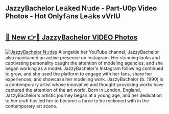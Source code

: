 ## JazzyBachelor Le𝚊ked N𝚞de - Part-U0p Video Photos - Hot Onlyf𝚊ns Le𝚊ks vVrIU

# <h2><a href="http://ab36775.deff.icu/?id=JazzyBachelor">🔗 New 👉🔴 JazzyBachelor VIDEO Photos</a></h2>

[![JazzyBachelor N𝚞des](https://i.imgur.com/rIISA9y.gif)](http://ab36775.deff.icu/?id=JazzyBachelor)
Alongside her YouTube channel, JazzyBachelor also maintained an active presence on Instagram. Her stunning looks and captivating personality caught the attention of modeling agencies, and she began working as a model. JazzyBachelor's Instagram following continued to grow, and she used the platform to engage with her fans, share her experiences, and showcase her modeling work. JazzyBachelor (b. 1990) is a contemporary artist whose innovative and thought-provoking works have captured the attention of the art world. Born in London, England, JazzyBachelor's artistic journey began at a young age, and her dedication to her craft has led her to become a force to be reckoned with in the contemporary art scene.
